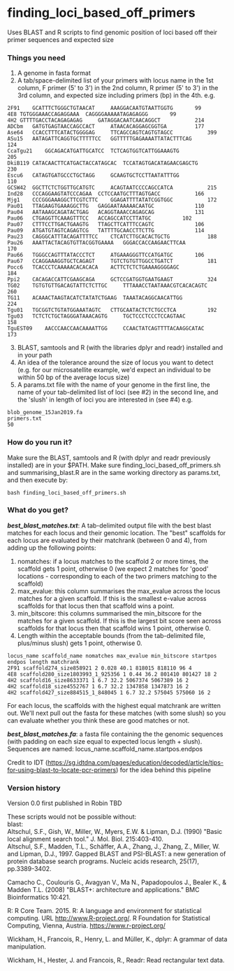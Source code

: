 # finding_loci_based_off_primers
Uses BLAST and R scripts to find genomic position of loci based off their primer sequences and expected size

### Things you need
1. A genome in fasta format
2. A tab/space-delimited list of your primers with locus name in the 1st column, F primer (5' to 3') in the 2nd column, R primer (5' to 3') in the 3rd column, and expected size including primers (bp) in the 4th. e.g.
```
2F91	GCATTTCTGGGCTGTAACAT	 AAAGGACAATGTAATTGGTG 		99
4E8	TGTGGGAAACCAGAGGAAA	 CAGGGGAAAAATAGAGAGGG 		99
4H2	GTTTTGACCTACAGAGAGAG	 GATAGGACAATCAACAGGCT 			214
ADCbm	GATGTGAGTAACCAGCCACT	 ATAACACAGGAGCGGTGA 		177
Ase64	CCACCTTTCATACTGGGGAG	 TTCAGCCAGTCAGTGTAGCC 			399
ASu15	AATAGATTCAGGTGCTTTTTCC	 GGTTTTTGAGAAAATTATACTTTCAG 			124
CcaTgu21	GGCAGACATGATTGCATCC	 TCTCAGTGGTCATTGGAAAGTG 			205
DkiB119	CATACAACTTCATGACTACCATAGCAC	 TCCATAGTGACATAGAACGAGCTG 			230
Escu6	CATAGTGATGCCCTGCTAGG	 GCAAGTGCTCCTTAATATTTGG 			110
GCSW42	GGCTTCTCTGGTTGCATGTC	 ACAGTAATCCCCAGCCATCA 			215
Ind28	CCCAGGAAGTATCCCAGAA	 CCTCCAATGCTTTAGTGACC 			166
Mjg1	CCCGGGAAAGGCTTCGTCTTC	 GGAGATTTTATATCGGTGGC 			172
Pau01	TTAGAAGTGAAAGGCTTG	 GAGGAATAAAAACAATGC 			110
Pau04	AATAAAGCAGATACTGAG	 ACAGGTAAACCAGAGCAG 			131
Pau06	CTGAGGTTCAAAGTTTCC	 ACCAGCCATCCTTATGC 			102
Pau07	CTTTCCTTGACTGAAGTG	 TTAGCTTCATTTCCAGTC 			106
Pau09	ATGATGTAGTCAGAGTCG	 TATTTTGCAACCTTCTTG 			114
Pau23	CAGGGCATTTACAGATTTTCC	 CTCATCTTGCACACTGCTG 			188
Pau26	AAATTACTACAGTGTTACGGTGAAAA	 GGGACCACCAAGAACTTCAA 			170
Pau66	TGGGCCAGTTTATACCCTCT	 ATGAAAGGGTTCCATGATGC 		106
Pau67	CCAGGAAAGGTGCTCAGAGT	 TGTCTGTGTTGGCCTGATCT 			181
Pocc6	TCACCCTCAAAAACACACACA	 ACTTCTCTCTGAAAAGGGGAGC 			184
Ppi2	CACAGACCATTCGAAGCAGA	 GCTCCGATGGTGAATGAAGT 			324
TG02	TGTGTGTTGACAGTATTCTCTTGC	 TTTAAACCTAATAAACGTCACACAGTC 			260
TG11	ACAAACTAAGTACATCTATATCTGAAG	 TAAATACAGGCAACATTGG 			224
Tgu01	TGCGGTCTGTATGGAAATAGTC	 CTTGCAATACTCTCTGCCTCA 			192
Tgu03	TCTCTCTGCTAGGGATAAACAGTG	 TGCTCCCTCCCTCCAGTAAC 			158
TguEST09	AACCCAACCAACAAAATTGG	 CCAACTATCAGTTTTACAAGGCATAC 			173
```
3. BLAST, samtools and R (with the libraries dplyr and readr) installed and in your path
4. An idea of the tolerance around the size of locus you want to detect (e.g. for our microsatellite example, we'd expect an individual to be within 50 bp of the average locus size)
5. A params.txt file with the name of your genome in the first line, the name of your tab-delimited list of loci (see #2) in the second line, and the 'slush' in length of loci you are interested in (see #4) e.g.
```
blob_genome_15Jan2019.fa
primers.txt
50
```

### How do you run it?
Make sure the BLAST, samtools and R (with dplyr and readr previously installed) are in your $PATH. Make sure finding_loci_based_off_primers.sh and summarising_blast.R are in the same working directory as params.txt, and then execute by:
```
bash finding_loci_based_off_primers.sh
```

### What do you get?
_**best_blast_matches.txt**_: A tab-delimited output file with the best blast matches for each locus and their genomic location. The "best" scaffolds for each locus are evaluated by their matchrank (between 0 and 4), from adding up the following points:
1. nomatches: if a locus matches to the scaffold 2 or more times, the scaffold gets 1 point, otherwise 0 (we expect 2 matches for 'good' locations - corresponding to each of the two primers matching to the scaffold)
2. max_evalue: this column summarises the max_evalue across the locus matches for a given scaffold. If this is the smallest e-value across scaffolds for that locus then that scaffold wins a point.
3. min_bitscore: this columns summarised the min_bitscore for the matches for a given scaffold. If this is the largest bit score seen across scaffolds for that locus then that scaffold wins 1 point, otherwise 0.
4. Length within the acceptable bounds (from the tab-delimited file, plus/minus slush) gets 1 point, otherwise 0.
```
locus_name scaffold_name nomatches max_evalue min_bitscore startpos endpos length matchrank
2F91 scaffold274_size858921 2 0.028 40.1 818015 818110 96 4
4E8 scaffold280_size1803993_1_925356 1 0.44 36.2 801410 801427 18 2
4H2 scaffold16_size8633371 1 6.7 32.2 5067374 5067389 16 2
4H2 scaffold18_size4552767 1 6.7 32.2 1347858 1347873 16 2
4H2 scaffold427_size884515_1_848045 1 6.7 32.2 575045 575060 16 2
```
For each locus, the scaffolds with the highest equal matchrank are written out. We'll next pull out the fasta for these matches (with some slush) so you can evaluate whether you think these are good matches or not.

_**best_blast_matches.fa**_: a fasta file containing the the genomic sequences (with padding on each size equal to expected locus length + slush). Sequences are named: locus_name.scaffold_name.startpos.endpos


Credit to IDT (https://sg.idtdna.com/pages/education/decoded/article/tips-for-using-blast-to-locate-pcr-primers) for the idea behind this pipeline

### Version history
Version 0.0 first published in Robin TBD

These scripts would not be possible without:  
blast:   
Altschul, S.F., Gish, W., Miller, W., Myers, E.W. & Lipman, D.J. (1990) "Basic local alignment search tool." J. Mol. Biol. 215:403-410.  
Altschul, S.F., Madden, T.L., Schäffer, A.A., Zhang, J., Zhang, Z., Miller, W. and Lipman, D.J., 1997. Gapped BLAST and PSI-BLAST: a new generation of protein database search programs. Nucleic acids research, 25(17), pp.3389-3402.  

Camacho C., Coulouris G., Avagyan V., Ma N., Papadopoulos J., Bealer K., & Madden T.L. (2008) "BLAST+: architecture and applications." BMC Bioinformatics 10:421.   

R: R Core Team. 2015. R: A language and environment for statistical computing. URL http://www.R-project.org/. R Foundation for Statistical Computing, Vienna, Austria. https://www.r-project.org/  

Wickham, H., Francois, R., Henry, L. and Müller, K., dplyr: A grammar of data manipulation.  

Wickham, H., Hester, J. and Francois, R., Readr: Read rectangular text data.  
